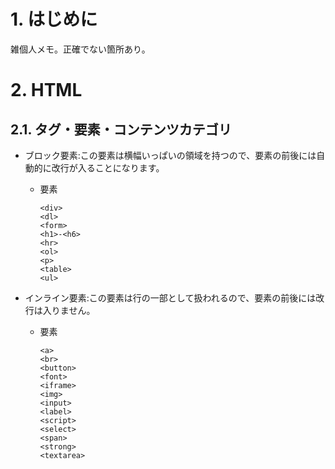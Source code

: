 # 1. はじめに

雑個人メモ。正確でない箇所あり。

# 2. HTML

## 2.1. タグ・要素・コンテンツカテゴリ

- ブロック要素:この要素は横幅いっぱいの領域を持つので、要素の前後には自動的に改行が入ることになります。

  - 要素
    ```
    <div>
    <dl>
    <form>
    <h1>-<h6>
    <hr>
    <ol>
    <p>
    <table>
    <ul>
    ```

- インライン要素:この要素は行の一部として扱われるので、要素の前後には改行は入りません。

  - 要素
    ```
    <a>
    <br>
    <button>
    <font>
    <iframe>
    <img>
    <input>
    <label>
    <script>
    <select>
    <span>
    <strong>
    <textarea>
    ```
